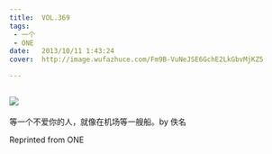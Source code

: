 ```yaml
---
title:	VOL.369
tags:
 - 一个
 - ONE
date:	2013/10/11 1:43:24
cover:	http://image.wufazhuce.com/Fm9B-VuNeJSE6GchE2LkGbvMjKZ5

---
```

![](http://image.wufazhuce.com/Fm9B-VuNeJSE6GchE2LkGbvMjKZ5)
---

等一个不爱你的人，就像在机场等一艘船。by 佚名
 
Reprinted from ONE
